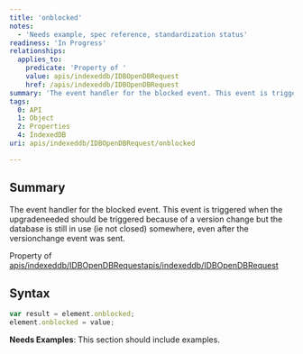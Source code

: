 ```yaml
---
title: 'onblocked'
notes:
  - 'Needs example, spec reference, standardization status'
readiness: 'In Progress'
relationships:
  applies_to:
    predicate: 'Property of '
    value: apis/indexeddb/IDBOpenDBRequest
    href: /apis/indexeddb/IDBOpenDBRequest
summary: 'The event handler for the blocked event. This event is triggered when the upgradeneeded should be triggered because of a version change but the database is still in use (ie not closed) somewhere, even after the versionchange event was sent.'
tags:
  0: API
  1: Object
  2: Properties
  4: IndexedDB
uri: apis/indexeddb/IDBOpenDBRequest/onblocked

---
```

## Summary

The event handler for the blocked event. This event is triggered when the upgradeneeded should be triggered because of a version change but the database is still in use (ie not closed) somewhere, even after the versionchange event was sent.

Property of [apis/indexeddb/IDBOpenDBRequest](/apis/indexeddb/IDBOpenDBRequest)[apis/indexeddb/IDBOpenDBRequest](/apis/indexeddb/IDBOpenDBRequest)

## Syntax

``` js
var result = element.onblocked;
element.onblocked = value;
```

**Needs Examples**: This section should include examples.

